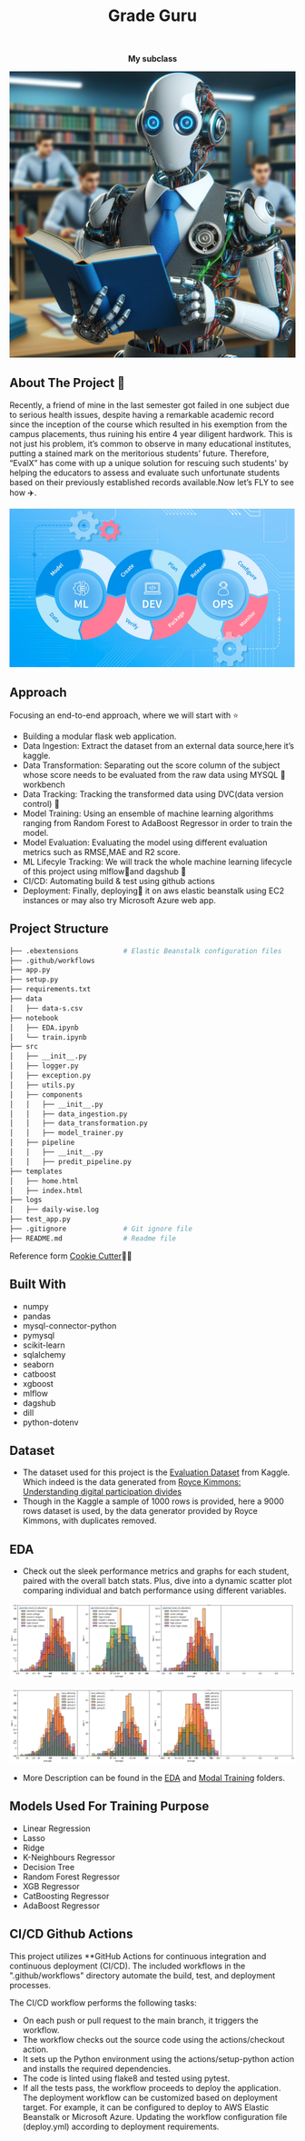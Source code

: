 <div align="center">
  <center><h1>Grade Guru</h1></center>
</div>

<br/>

<div align="center">

<b>My subclass</b>

</div>

<p align="center">
  <img src="https://github.com/GoyalParas/Project_Pics/blob/main/Designer.jpeg" alt="Profile_Pic"/>
</p>



## About The Project 🚀
Recently, a friend of mine in the last semester got failed in one subject due to serious health issues, despite having a remarkable academic record since the inception of the course which resulted in his exemption from the campus placements, thus ruining his entire 4 year diligent hardwork. This is not just his problem, it’s common to observe in many educational institutes, putting a stained mark on the meritorious students’ future. Therefore, “EvalX” has come with up a unique solution for rescuing such students' by helping the educators to assess and evaluate such unfortunate students based on their previously established records available.Now let’s FLY to see how ✈️.


<p align="center">
  <img src="https://github.com/GoyalParas/Project_Pics/blob/main/Approach.png" alt="Approach"/>
</p>

## Approach
Focusing an end-to-end approach, where we will start with ⭐
- Building a modular flask web application.
- Data Ingestion: Extract the dataset from an external data source,here it’s kaggle.
- Data Transformation: Separating out the score column of the subject whose score needs to be evaluated from the raw data using MYSQL 🐬 workbench
- Data Tracking: Tracking the transformed data using DVC(data version control) 📑
- Model Training: Using an ensemble of machine learning algorithms ranging from Random Forest to AdaBoost Regressor in order to train the model. 
- Model Evaluation: Evaluating the model using different evaluation metrics such as RMSE,MAE and R2 score.
- ML Lifecyle Tracking: We will track the whole machine learning lifecycle of this project using mlflow🌊and dagshub 🐶
- CI/CD: Automating build & test using github actions
- Deployment: Finally, deploying🌱 it on aws elastic beanstalk using EC2 instances or may also try Microsoft Azure web app.


## Project Structure
```bash
├── .ebextensions           # Elastic Beanstalk configuration files
├── .github/workflows 
├── app.py
├── setup.py
├── requirements.txt
├── data
│   ├── data-s.csv
├── notebook
│   ├── EDA.ipynb
│   └── train.ipynb
├── src
│   ├── __init__.py
│   ├── logger.py
│   ├── exception.py
│   ├── utils.py
│   ├── components
│   │   ├── __init__.py
│   │   ├── data_ingestion.py
│   │   ├── data_transformation.py
│   │   ├── model_trainer.py
│   ├── pipeline
│   │   ├── __init__.py
│   │   ├── predit_pipeline.py
├── templates
│   ├── home.html
│   ├── index.html
├── logs
│   ├── daily-wise.log
├── test_app.py
├── .gitignore              # Git ignore file
├── README.md               # Readme file
```
  Reference form [Cookie Cutter](https://www.cookiecutter.io/)🍪🥠
## Built With
- numpy
- pandas
- mysql-connector-python
- pymysql
- scikit-learn
- sqlalchemy
- seaborn
- catboost
- xgboost
- mlflow
- dagshub
- dill
- python-dotenv
## Dataset 


- The dataset used for this project is the [Evaluation Dataset](https://www.kaggle.com/datasets/spscientist/students-performance-in-exams) from Kaggle. Which indeed is the data generated from [Royce Kimmons: Understanding digital participation divides](http://roycekimmons.com/tools/generated_data/exams)
- Though in the Kaggle a sample of 1000 rows is provided, here a 9000 rows dataset is used, by the data generator provided by Royce Kimmons, with duplicates removed.


## EDA
- Check out the sleek performance metrics and graphs for each student, paired with the overall batch stats. Plus, dive into a dynamic scatter plot comparing individual and batch performance using different variables.

<p align="center">
  <img src="https://github.com/GoyalParas/Project_Pics/blob/main/EDA.png" alt="Analysis_1"/>
</p>

<p align="center">
  <img src="https://github.com/GoyalParas/Project_Pics/blob/main/EDA%202.png" alt="Analysis_2"/>
</p>

- More Description can be found in the [EDA](https://github.com/GoyalParas/GradeXGuru/blob/main/notebook/1%20.%20EDA%20STUDENT%20PERFORMANCE%20%20(1).ipynb) and [Modal Training](https://github.com/GoyalParas/GradeXGuru/blob/main/notebook/2.%20MODEL%20TRAINING.ipynb) folders.



## Models Used For Training Purpose
- Linear Regression
- Lasso
- Ridge
- K-Neighbours Regressor
- Decision Tree
- Random Forest Regressor
- XGB Regressor
- CatBoosting Regressor
- AdaBoost Regressor
## CI/CD Github Actions 
This project utilizes **GitHub Actions for continuous integration and continuous deployment (CI/CD). The included workflows in the ".github/workflows" directory automate the build, test, and deployment processes.

The CI/CD workflow performs the following tasks:

- On each push or pull request to the main branch, it triggers the workflow.
- The workflow checks out the source code using the actions/checkout action.
- It sets up the Python environment using the actions/setup-python action and installs the required dependencies.
- The code is linted using flake8 and tested using pytest.
- If all the tests pass, the workflow proceeds to deploy the application.
The deployment workflow can be customized based on deployment target. For example, it can be configured to deploy to AWS Elastic Beanstalk or Microsoft Azure. Updating the workflow configuration file (deploy.yml) according to deployment requirements.
